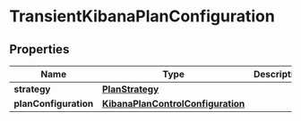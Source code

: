 # TransientKibanaPlanConfiguration

## Properties
Name | Type | Description | Notes
------------ | ------------- | ------------- | -------------
**strategy** | [**PlanStrategy**](PlanStrategy.md) |  |  [optional]
**planConfiguration** | [**KibanaPlanControlConfiguration**](KibanaPlanControlConfiguration.md) |  |  [optional]
